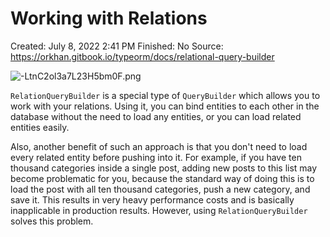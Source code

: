 # Working with Relations

Created: July 8, 2022 2:41 PM
Finished: No
Source: https://orkhan.gitbook.io/typeorm/docs/relational-query-builder

![-LtnC2ol3a7L23H5bm0F.png](Working%20with%20Relations%20b420aac80322476fa537f5ff3aec2574/-LtnC2ol3a7L23H5bm0F.png)

`RelationQueryBuilder` is a special type of `QueryBuilder` which allows you to work with your relations. Using it, you can bind entities to each other in the database without the need to load any entities, or you can load related entities easily.

Also, another benefit of such an approach is that you don't need to load every related entity before pushing into it. For example, if you have ten thousand categories inside a single post, adding new posts to this list may become problematic for you, because the standard way of doing this is to load the post with all ten thousand categories, push a new category, and save it. This results in very heavy performance costs and is basically inapplicable in production results. However, using `RelationQueryBuilder` solves this problem.
